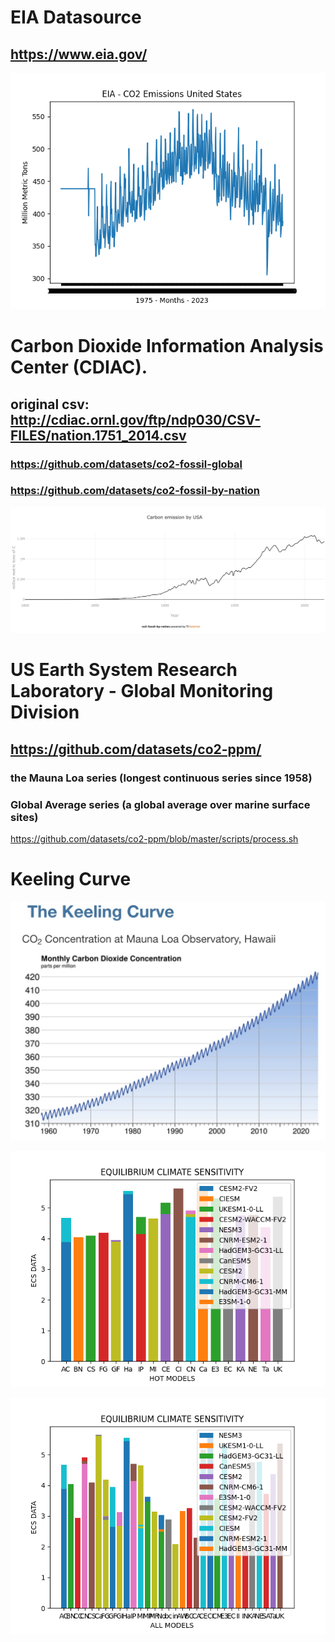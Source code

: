 # EIA Datasource
## https://www.eia.gov/
![alt text](https://github.com/nand0p/heat/blob/master/eia/pollution.png?raw=true)

# Carbon Dioxide Information Analysis Center (CDIAC).
## original csv: http://cdiac.ornl.gov/ftp/ndp030/CSV-FILES/nation.1751_2014.csv
### https://github.com/datasets/co2-fossil-global
### https://github.com/datasets/co2-fossil-by-nation
![alt text](https://github.com/nand0p/heat/blob/master/cdiac/us-carbon.jpg?raw=true)

# US Earth System Research Laboratory - Global Monitoring Division
## https://github.com/datasets/co2-ppm/
### the Mauna Loa series (longest continuous series since 1958)
### Global Average series (a global average over marine surface sites)
https://github.com/datasets/co2-ppm/blob/master/scripts/process.sh

# Keeling Curve
![alt text](https://github.com/nand0p/heat/blob/master/keelingcurve.jpg?raw=true)

<p>
  <img src=https://github.com/nand0p/heat/blob/master/sensitivity/hot_models.png?raw=true
</p>
<p>
  <img src=https://github.com/nand0p/heat/blob/master/sensitivity/all_models.png?raw=true
</p>
